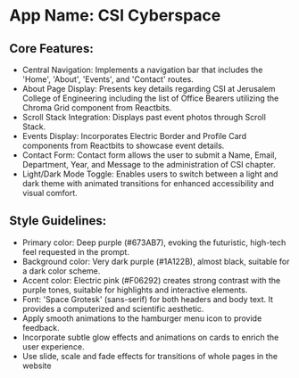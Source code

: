 # **App Name**: CSI Cyberspace

## Core Features:

- Central Navigation: Implements a navigation bar that includes the 'Home', 'About', 'Events', and 'Contact' routes.
- About Page Display: Presents key details regarding CSI at Jerusalem College of Engineering including the list of Office Bearers utilizing the Chroma Grid component from Reactbits.
- Scroll Stack Integration: Displays past event photos through Scroll Stack.
- Events Display: Incorporates Electric Border and Profile Card components from Reactbits to showcase event details.
- Contact Form: Contact form allows the user to submit a Name, Email, Department, Year, and Message to the administration of CSI chapter.
- Light/Dark Mode Toggle: Enables users to switch between a light and dark theme with animated transitions for enhanced accessibility and visual comfort.

## Style Guidelines:

- Primary color: Deep purple (#673AB7), evoking the futuristic, high-tech feel requested in the prompt. 
- Background color: Very dark purple (#1A122B), almost black, suitable for a dark color scheme.
- Accent color: Electric pink (#F06292) creates strong contrast with the purple tones, suitable for highlights and interactive elements.
- Font: 'Space Grotesk' (sans-serif) for both headers and body text. It provides a computerized and scientific aesthetic.
- Apply smooth animations to the hamburger menu icon to provide feedback.
- Incorporate subtle glow effects and animations on cards to enrich the user experience.
- Use slide, scale and fade effects for transitions of whole pages in the website